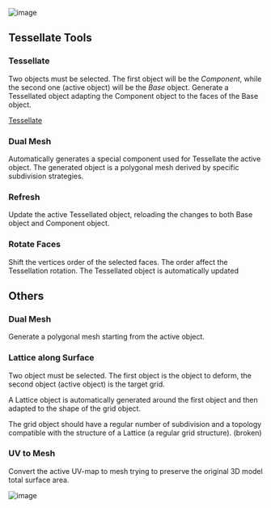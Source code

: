 ![image](http://alessandrozomparelli.com/tissue/Tissue%20Tools.jpg)

Tessellate Tools
------
### Tessellate
Two objects must be selected. The first object will be the _Component_, while the second one (active object) will be the _Base_ object.
Generate a Tessellated object adapting the Component object to the faces of the Base object.

[Tessellate](https://github.com/alessandro-zomparelli/tissue/wiki/Tessellate)

### Dual Mesh
Automatically generates a special component used for Tessellate the active object. The generated object is a polygonal mesh derived by specific subdivision strategies.

### Refresh
Update the active Tessellated object, reloading the changes to both Base object and Component object.
### Rotate Faces
Shift the vertices order of the selected faces. The order affect the Tessellation rotation. The Tessellated object is automatically updated

Others
------
### Dual Mesh
Generate a polygonal mesh starting from the active object. 
### Lattice along Surface
Two object must be selected. The first object is the object to deform, the second object (active object) is the target grid. 

A Lattice object is automatically generated around the first object and then adapted to the shape of the grid object.

The grid object should have a regular number of subdivision and a topology compatible with the structure of a Lattice (a regular grid structure).
(broken)
### UV to Mesh
Convert the active UV-map to mesh trying to preserve the original 3D model total surface area.

![image](http://alessandrozomparelli.com/tissue/UV%20to%20Mesh.png)
